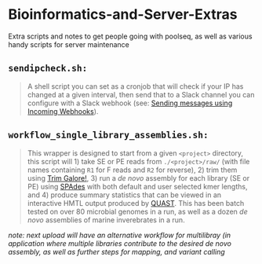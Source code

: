 # Bioinformatics-and-Server-Extras


Extra scripts and notes to get people going with poolseq, as well as various handy scripts for server maintenance

## `sendipcheck.sh:`

> A shell script you can set as a cronjob  that will check if your IP has changed at a given interval, then send that to a Slack channel you can configure with a Slack webhook (see: [Sending messages using Incoming Webhooks](https://api.slack.com/messaging/webhooks)). 

## `workflow_single_library_assemblies.sh:`

> This wrapper is designed to start from a given `<project>` directory, this script will 1) take SE or PE reads from `./<project>/raw/` (with file names containing `R1` for F reads and `R2` for reverse), 2) trim them using [Trim Galore!](http://quast.sourceforge.net/quast), 3) run a *de novo* assembly for each library (SE or PE) using [SPAdes](http://cab.spbu.ru/software/spades/) with both default and user selected kmer lengths, and 4) produce summary statistics that can be viewed in an interactive HMTL output produced by [QUAST](http://bioinf.spbau.ru/quast). This has been batch tested on over 80 microbial genomes in a run, as well as a dozen *de novo* assemblies of marine inverebrates in a run. 

*note: next upload will have an alternative workflow for multilibray (in application where multiple libraries contribute to the desired de novo assembly, as well as further steps for mapping, and variant calling*
